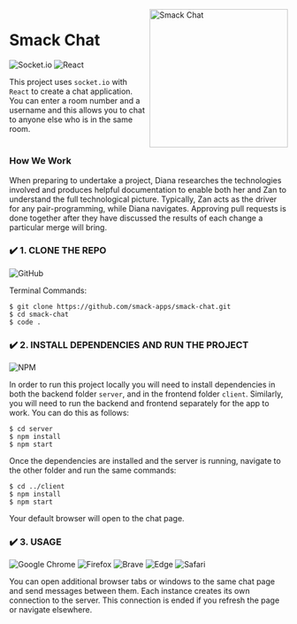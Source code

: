 <img src="https://github.com/smack-apps/smack-chat/blob/main/client/src/assets/logo.png" width=250px align=right alt="Smack Chat"/>

# Smack Chat

![Socket.io](https://img.shields.io/badge/Socket.io-black?style=for-the-badge&logo=socket.io&badgeColor=010101) ![React](https://img.shields.io/badge/react-%2320232a.svg?style=for-the-badge&logo=react&logoColor=%2361DAFB)

This project uses `socket.io` with `React` to create a chat application. You can enter a room number and a username and this allows you to chat to anyone else who is in the same room.

#

### How We Work

When preparing to undertake a project, Diana researches the technologies involved and produces helpful documentation to enable both her and Zan to understand the full technological picture. Typically, Zan acts as the driver for any pair-programming, while Diana navigates. Approving pull requests is done together after they have discussed the results of each change a particular merge will bring.

### ✔️ 1. CLONE THE REPO
![GitHub](https://img.shields.io/badge/github-%23121011.svg?style=for-the-badge&logo=github&logoColor=white)

Terminal Commands:
```
$ git clone https://github.com/smack-apps/smack-chat.git
$ cd smack-chat
$ code .
```

### ✔️ 2. INSTALL DEPENDENCIES AND RUN THE PROJECT
![NPM](https://img.shields.io/badge/NPM-%23000000.svg?style=for-the-badge&logo=npm&logoColor=white)

In order to run this project locally you will need to install dependencies in both the backend folder `server`, and in the frontend folder `client`. Similarly, you will need to run the backend and frontend separately for the app to work. You can do this as follows:

```
$ cd server
$ npm install
$ npm start
```

Once the dependencies are installed and the server is running, navigate to the other folder and run the same commands:
```
$ cd ../client
$ npm install
$ npm start
```

Your default browser will open to the chat page.

### ✔️ 3. USAGE
![Google Chrome](https://img.shields.io/badge/Google%20Chrome-4285F4?style=for-the-badge&logo=GoogleChrome&logoColor=white) ![Firefox](https://img.shields.io/badge/Firefox-FF7139?style=for-the-badge&logo=Firefox-Browser&logoColor=white) ![Brave](https://img.shields.io/badge/Brave-FB542B?style=for-the-badge&logo=Brave&logoColor=white) ![Edge](https://img.shields.io/badge/Edge-0078D7?style=for-the-badge&logo=Microsoft-edge&logoColor=white) ![Safari](https://img.shields.io/badge/Safari-000000?style=for-the-badge&logo=Safari&logoColor=white)

You can open additional browser tabs or windows to the same chat page and send messages between them. Each instance creates its own connection to the server. This connection is ended if you refresh the page or navigate elsewhere. 
